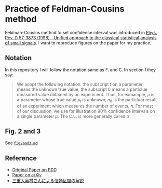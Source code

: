 # Practice of Feldman-Cousins method

Feldman-Cousins method to set confidence interval was introduced in [Phys. Rev. D 57, 3873 (1998) - Unified approach to the classical statistical analysis of small signals](http://journals.aps.org/prd/abstract/10.1103/PhysRevD.57.3873).  I want to reproduce figures on the paper for my practice.

## Notation

In this repository I will follow the notation same as F. and C. In section I they say:

> We adopt the following notation: the subscript $t$ on a parameter means the unknown true value; the subscript $0$ means a particlue measured value obtained by an experiment. Thus, for exmample, $\mu$ is a parameter whose true value $\mu_t$ is unknown; $n_0$ is the particluar result of an experiment which measures the number of events, $n$. For most of our discussion, we use for illustration 90% confidence intervals on a single parameter $\mu$. The C.L. is more generally called $\alpha$.


## Fig. 2 and 3

See [`fig2and3.md`](mds/fig2and3.md)

## Reference

- [Original Paper on PDD](http://journals.aps.org/prd/abstract/10.1103/PhysRevD.57.3873)
- [Paper on arXiv](http://arxiv.org/abs/physics/9711021)
- [三重大奥村さんによる信頼区間の解説](http://oku.edu.mie-u.ac.jp/~okumura/stat/CI/)
